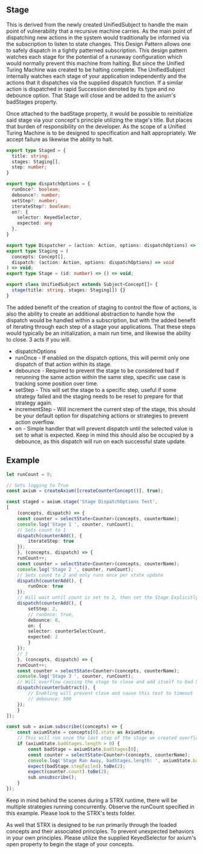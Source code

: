 ## Stage
This is derived from the newly created UnifiedSubject to handle the main point of vulnerability that a recursive machine carries. As the main point of dispatching new actions in the system would traditionally be informed via the subscription to listen to state changes. This Design Pattern allows one to safely dispatch in a tightly patterned subscription. This design pattern watches each stage for the potential of a runaway configuration which would normally prevent this machine from halting. But since the Unified Turing Machine was created to be halting complete. The UnifiedSubject internally watches each stage of your application independently and the actions that it dispatches via the supplied dispatch function. If a similar action is dispatched in rapid Succession denoted by its type and no debounce option. That Stage will close and be added to the axium's badStages property.

Once attached to the badStage property, it would be possible to reinitialize said stage via your concept's principle utilizing the stage's title. But places that burden of responsibility on the developer. As the scope of a Unified Turing Machine is to be designed to specification and halt appropriately. We accept failure as likewise the ability to halt.

```typescript
export type Staged = {
  title: string;
  stages: Staging[],
  step: number;
}

export type dispatchOptions = {
  runOnce?: boolean;
  debounce?: number;
  setStep?: number;
  iterateStep?: boolean;
  on?: {
    selector: KeyedSelector,
    expected: any
  },
}

export type Dispatcher = (action: Action, options: dispatchOptions) => void;
export type Staging = (
  concepts: Concept[],
  dispatch: (action: Action, options: dispatchOptions) => void
) => void;
export type Stage = (id: number) => () => void;

export class UnifiedSubject extends Subject<Concept[]> {
  stage(title: string, stages: Staging[]) {}
}
```
The added benefit of the creation of staging to control the flow of actions, is also the ability to create an additional abstraction to handle how the dispatch would be handled within a subscription, but with the added benefit of iterating through each step of a stage your applications. That these steps would typically be an initialization, a main run time, and likewise the ability to close. 3 acts if you will.

* dispatchOptions
* runOnce - If enabled on the dispatch options, this will permit only one dispatch of that action within its stage.
* debounce - Required to prevent the stage to be considered bad if rerunning the same action within the same step, specific use case is tracking some position over time.
* setStep - This will set the stage to a specific step, useful if some strategy failed and the staging needs to be reset to prepare for that strategy again.
* incrementStep - Will increment the current step of the stage, this should be your default option for dispatching actions or strategies to prevent action overflow.
* on - Simple handler that will prevent dispatch until the selected value is set to what is expected. Keep in mind this should also be occupied by a debounce, as this dispatch will run on each successful state update.

## Example

```typescript
let runCount = 0;

// Sets logging to True
const axium = createAxium([createCounterConcept()], true);

const staged = axium.stage('Stage DispatchOptions Test',
[
    (concepts, dispatch) => {
    const counter = selectState<Counter>(concepts, counterName);
    console.log('Stage 1 ', counter, runCount);
    // Sets count to 1
    dispatch(counterAdd(), {
        iterateStep: true
    });
    }, (concepts, dispatch) => {
    runCount++;
    const counter = selectState<Counter>(concepts, counterName);
    console.log('Stage 2 ', counter, runCount);
    // Sets count to 2 and only runs once per state update
    dispatch(counterAdd(), {
        runOnce: true
    });
    // Will wait until count is set to 2, then set the Stage Explicitly to the third Step counting from 0.
    dispatch(counterAdd(), {
        setStep: 2,
        // runOnce: true,
        debounce: 0,
        on: {
        selector: counterSelectCount,
        expected: 2
        }
    });
    // }
    }, (concepts, dispatch) => {
    runCount++;
    const counter = selectState<Counter>(concepts, counterName);
    console.log('Stage 3 ', counter, runCount);
    // Will overflow causing the stage to close and add itself to bad Stages
    dispatch(counterSubtract(), {
        // Enabling will prevent close and cause this test to timeout
        // debounce: 500
    });
    }
]);

const sub = axium.subscribe((concepts) => {
    const axiumState = concepts[0].state as AxiumState;
    // This will run once the last step of the stage we created overflows, this is for demonstration purposes only.
    if (axiumState.badStages.length > 0) {
        const badStage = axiumState.badStages[0];
        const counter = selectState<Counter>(concepts, counterName);
        console.log('Stage Ran Away, badStages.length: ', axiumState.badStages.length, 'Count: ', counter.count);
        expect(badStage.stepFailed).toBe(2);
        expect(counter.count).toBe(2);
        sub.unsubscribe();
    }
});
```

Keep in mind behind the scenes during a STRX runtime, there will be multiple strategies running concurrently. Observe the runCount specified in this example. Please look to the STRX's tests folder.

As well that STRX is designed to be run primarily through the loaded concepts and their associated principles. To prevent unexpected behaviors in your own principles. Please utilize the supplied KeyedSelector for axium's open property to begin the stage of your concepts.
